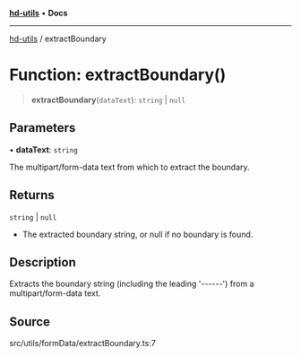 [**hd-utils**](../README.md) • **Docs**

***

[hd-utils](../globals.md) / extractBoundary

# Function: extractBoundary()

> **extractBoundary**(`dataText`): `string` \| `null`

## Parameters

• **dataText**: `string`

The multipart/form-data text from which to extract the boundary.

## Returns

`string` \| `null`

- The extracted boundary string, or null if no boundary is found.

## Description

Extracts the boundary string (including the leading '------') from a multipart/form-data text.

## Source

src/utils/formData/extractBoundary.ts:7
